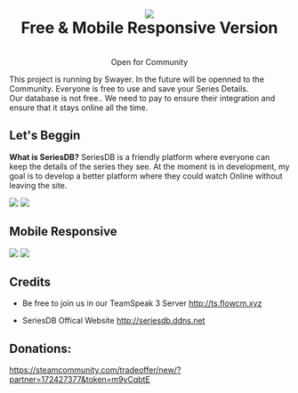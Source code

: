 <h1 align="center">
  <img  src="https://i.imgur.com/jMehGPF.png" />
  <br/>
  Free & Mobile Responsive Version
</h1>

<p align="center"><br>Open for Community</br>

This project is running by Swayer. In the future will be openned to the Community. Everyone is free to use and save your Series Details.   
Our database is not free.. We need to pay to ensure their integration and ensure that it stays online all the time.
</p>

## Let's Beggin

**What is SeriesDB?** SeriesDB is a friendly platform where everyone can keep the details of the series they see. At the moment is in development, my goal is to develop a better platform where they could watch Online without leaving the site.

<img  src="https://i.imgur.com/MSkIBIo.png" />
<img  src="https://i.imgur.com/tz64sM8.png" />

## Mobile Responsive

<img  src="https://i.imgur.com/cWhhrx3.png" /> <img  src="https://i.imgur.com/m9qPZrx.png" />

## Credits

- Be free to join us in our TeamSpeak 3 Server
http://ts.flowcm.xyz

- SeriesDB Offical Website
http://seriesdb.ddns.net

## Donations: 
https://steamcommunity.com/tradeoffer/new/?partner=172427377&token=m9yCqbtE
